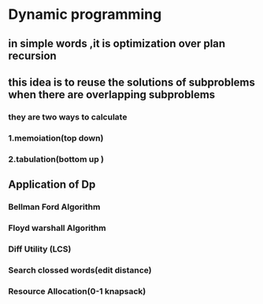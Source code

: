 # Dynamic programming
## in simple words ,it is optimization over plan recursion 
## this idea  is to reuse the solutions of subproblems when there are overlapping subproblems
### they are two ways to calculate 
### 1.memoiation(top down)
### 2.tabulation(bottom up )


## Application of Dp
### Bellman Ford Algorithm
### Floyd warshall Algorithm
### Diff Utility (LCS)
### Search clossed words(edit distance)
### Resource Allocation(0-1 knapsack) 
